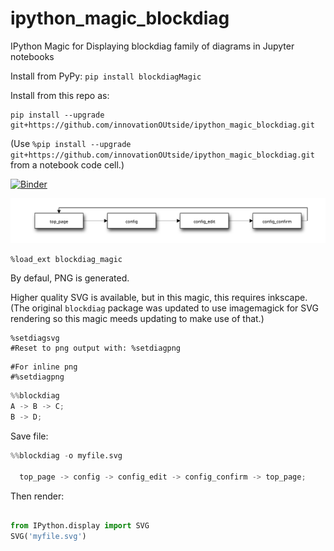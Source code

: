 # ipython_magic_blockdiag
IPython Magic for Displaying blockdiag family of diagrams in Jupyter notebooks

Install from PyPy: `pip install blockdiagMagic`

Install from this repo as:

```
pip install --upgrade git+https://github.com/innovationOUtside/ipython_magic_blockdiag.git
```

(Use `%pip install --upgrade git+https://github.com/innovationOUtside/ipython_magic_blockdiag.git` from a notebook code cell.)

[![Binder](https://mybinder.org/badge_logo.svg)](https://mybinder.org/v2/gh/innovationOUtside/ipython_magic_blockdiag/master)

![](.images/myfile.svg)

```
%load_ext blockdiag_magic
```

By defaul, PNG is generated.

Higher quality SVG is available, but in this magic, this requires inkscape. (The original `blockdiag` package was updated to use imagemagick for SVG rendering so this magic meeds updating to make use of that.)

```
%setdiagsvg
#Reset to png output with: %setdiagpng
```

```
#For inline png
#%setdiagpng
```

```python
%%blockdiag
A -> B -> C;
B -> D;

```

Save file:

```python
%%blockdiag -o myfile.svg

  top_page -> config -> config_edit -> config_confirm -> top_page;

```
Then render:

```python

from IPython.display import SVG
SVG('myfile.svg')
```
